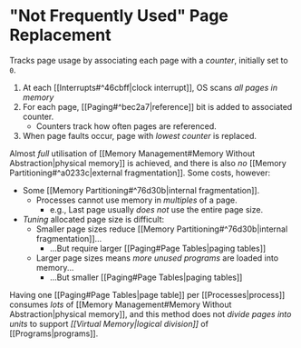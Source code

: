 # "Not Frequently Used" Page Replacement

Tracks page usage by associating each page with a *counter*, initially set to `0`.

1) At each [[Interrupts#^46cbff|clock interrupt]], OS scans *all pages in memory*
2) For each page, [[Paging#^bec2a7|reference]] bit is added to associated counter.
	- Counters track how often pages are referenced.
3) When page faults occur, page with *lowest counter* is replaced.

Almost *full* utilisation of [[Memory Management#Memory Without Abstraction|physical memory]] is achieved, and there is also *no* [[Memory Partitioning#^a0233c|external fragmentation]]. Some costs, however:

- Some [[Memory Partitioning#^76d30b|internal fragmentation]].
	- Processes cannot use memory in *multiples* of a page.
		- e.g., Last page usually *does not* use the entire page size.
- *Tuning* allocated page size is difficult:
	- Smaller page sizes reduce [[Memory Partitioning#^76d30b|internal fragmentation]]...
		- ...But require larger [[Paging#Page Tables|paging tables]]
	- Larger page sizes means *more unused programs* are loaded into memory...
		- ...But smaller [[Paging#Page Tables|paging tables]]

Having one [[Paging#Page Tables|page table]] per [[Processes|process]] consumes *lots* of [[Memory Management#Memory Without Abstraction|physical memory]], and this method does not *divide pages into units* to support *[[Virtual Memory|logical division]]* of [[Programs|programs]]. 